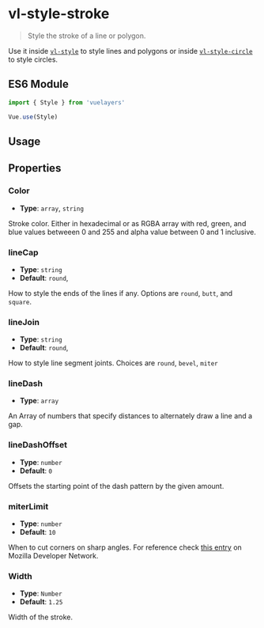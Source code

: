 # vl-style-stroke

> Style the stroke of a line or polygon.

Use it inside [`vl-style`](/docs/component/style.md) to style lines and polygons or inside [`vl-style-circle`](/docs/component/circle-style.md) to style circles.

## ES6 Module

```javascript
import { Style } from 'vuelayers'

Vue.use(Style)
```

## Usage

<vuep template="#stroke-style-example"></vuep>

<script v-pre type="text/x-template" id="stroke-style-example">
<template>
  <div>
    <vl-map :load-tiles-while-animating="true" :load-tiles-while-interacting="true" data-projection="EPSG:4326" style="height: 400px">
      <vl-view :zoom.sync="zoom" :center.sync="center" :rotation.sync="rotation"></vl-view>

      <vl-layer-tile>
        <vl-source-osm></vl-source-osm>
      </vl-layer-tile>

      <vl-layer-vector>
        <vl-source-vector :features="features"></vl-source-vector>

        <vl-style>
          <vl-style-fill color="white"></vl-style-fill>
          <vl-style-stroke
            color="red"
            :width="3"
            :line-dash="[3, 5, 30, 5]">
          </vl-style-stroke>
        </vl-style>
      </vl-layer-vector>
    </vl-map>
  </div>
</template>

<script>
  export default {
    data () {
      return {
        zoom: 15,
        center: [12.492442,41.890170],
        rotation: 0,
        features: [
          {
            "type": "Feature",
            "properties": {},
            "geometry": {
              "type": "Polygon",
              "coordinates": [
                [
                  [
                    12.483816146850586,
                    41.88866861985328
                  ],
                  [
                    12.488279342651365,
                    41.886687809812926
                  ],
                  [
                    12.489266395568846,
                    41.89032989704626
                  ],
                  [
                    12.485275268554686,
                    41.89109662579462
                  ],
                  [
                    12.483816146850586,
                    41.88866861985328
                  ]
                ]
              ]
            }
          },
          {
            "type": "Feature",
            "properties": {},
            "geometry": {
              "type": "Polygon",
              "coordinates": [
                [
                  [
                    12.491540908813477,
                    41.89288562375104
                  ],
                  [
                    12.492055892944336,
                    41.889307577732616
                  ],
                  [
                    12.495832443237305,
                    41.8896909493925
                  ],
                  [
                    12.495746612548828,
                    41.89282173182968
                  ],
                  [
                    12.49445915222168,
                    41.8946745716015
                  ],
                  [
                    12.491540908813477,
                    41.89288562375104
                  ]
                ]
              ]
            }
          }
        ],
      }
    },
  }
</script>
</script>

## Properties

### Color

- **Type**: `array`, `string`

Stroke color. Either in hexadecimal or as RGBA array with red, green, and blue values betweeen 0 and 255 and alpha value between 0 and 1 inclusive.

### lineCap

- **Type**: `string`
- **Default**: `round`,

How to style the ends of the lines if any. Options are `round`, `butt`, and `square`.

### lineJoin

- **Type**: `string`
- **Default**: `round`,

How to style line segment joints. Choices are  `round`, `bevel`, `miter`

### lineDash

- **Type**: `array`

An Array of numbers that specify distances to alternately draw a line and a gap.

### lineDashOffset

- **Type**: `number`
- **Default**: `0`

Offsets the starting point of the dash pattern by the given amount.

### miterLimit

- **Type**: `number`
- **Default**: `10`

When to cut corners on sharp angles. For reference check [this entry](https://developer.mozilla.org/en-US/docs/Web/API/CanvasRenderingContext2D/miterLimit) on Mozilla Developer Network.

### Width

- **Type**: `Number`
- **Default**: `1.25`

Width of the stroke.
